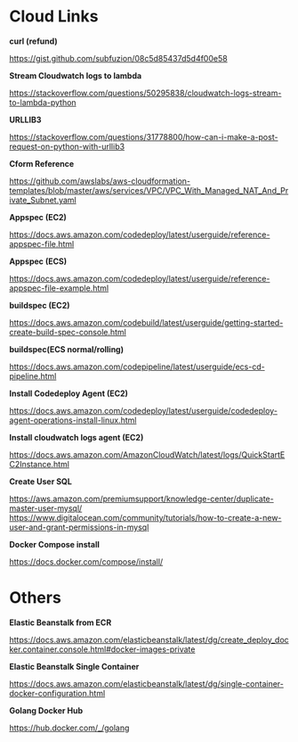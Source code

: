 # Cloud Links

**curl (refund)**

https://gist.github.com/subfuzion/08c5d85437d5d4f00e58

**Stream Cloudwatch logs to lambda**

https://stackoverflow.com/questions/50295838/cloudwatch-logs-stream-to-lambda-python

**URLLIB3**

https://stackoverflow.com/questions/31778800/how-can-i-make-a-post-request-on-python-with-urllib3

**Cform Reference**

https://github.com/awslabs/aws-cloudformation-templates/blob/master/aws/services/VPC/VPC_With_Managed_NAT_And_Private_Subnet.yaml

**Appspec (EC2)**

https://docs.aws.amazon.com/codedeploy/latest/userguide/reference-appspec-file.html

**Appspec (ECS)**

https://docs.aws.amazon.com/codedeploy/latest/userguide/reference-appspec-file-example.html

**buildspec (EC2)**

https://docs.aws.amazon.com/codebuild/latest/userguide/getting-started-create-build-spec-console.html

**buildspec(ECS normal/rolling)**

https://docs.aws.amazon.com/codepipeline/latest/userguide/ecs-cd-pipeline.html

**Install Codedeploy Agent (EC2)**

https://docs.aws.amazon.com/codedeploy/latest/userguide/codedeploy-agent-operations-install-linux.html

**Install cloudwatch logs agent (EC2)**

https://docs.aws.amazon.com/AmazonCloudWatch/latest/logs/QuickStartEC2Instance.html

**Create User SQL**

https://aws.amazon.com/premiumsupport/knowledge-center/duplicate-master-user-mysql/
https://www.digitalocean.com/community/tutorials/how-to-create-a-new-user-and-grant-permissions-in-mysql

**Docker Compose install**

https://docs.docker.com/compose/install/

# Others

**Elastic Beanstalk from ECR**

https://docs.aws.amazon.com/elasticbeanstalk/latest/dg/create_deploy_docker.container.console.html#docker-images-private

**Elastic Beanstalk Single Container**

https://docs.aws.amazon.com/elasticbeanstalk/latest/dg/single-container-docker-configuration.html

**Golang Docker Hub**

https://hub.docker.com/_/golang
